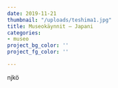 ```yaml
---
date: 2019-11-21
thumbnail: "/uploads/teshima1.jpg"
title: Museokäynnit – Japani
categories:
- museo
project_bg_color: ''
project_fg_color: ''

---
```

njkö